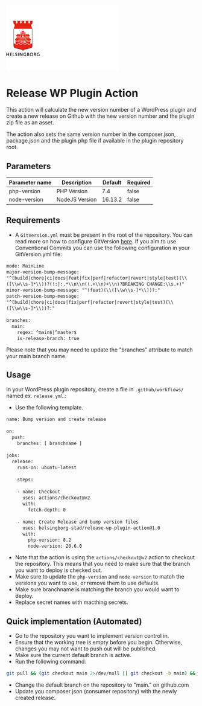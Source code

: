 <p>
  <a href="https://github.com/helsingborg-stad/municipio-deploy/release-wp-plugin">
    <img src="./images/hbg-github-logo-combo.png" alt="Logo" width="300">
  </a>
</p>

# Release WP Plugin Action

This action will calculate the new version number of a WordPress plugin and create a new release on Github with the new version number and the plugin zip file as an asset.

The action also sets the same version number in the composer.json, package.json and the plugin php file if available in the plugin repository root.

## Parameters

| Parameter name              | Description                                                                  | Default    | Required |
|-----------------------------|------------------------------------------------------------------------------|------------|----------|
| php-version                 | PHP Version                                                                  | 7.4        | false    |
| node-version                | NodeJS Version                                                               | 16.13.2    | false    |

## Requirements
- A `GitVersion.yml` must be present in the root of the repository. You can read more on how to configure GitVersion [here](https://gitversion.net/docs/configuration/). If you aim to use Conventional Commits you can use the following configuration in your GitVersion.yml file:

```
mode: MainLine
major-version-bump-message: "^(build|chore|ci|docs|feat|fix|perf|refactor|revert|style|test)(\\([\\w\\s-]*\\))?(!:|:.*\\n\\n((.+\\n)+\\n)?BREAKING CHANGE:\\s.+)"
minor-version-bump-message: "^(feat)(\\([\\w\\s-]*\\))?:"
patch-version-bump-message: "^(build|chore|ci|docs|fix|perf|refactor|revert|style|test)(\\([\\w\\s-]*\\))?:"

branches:
  main:
    regex: ^main$|^master$
    is-release-branch: true
```

Please note that you may need to update the "branches" attribute to match your main branch name.

## Usage
In your WordPress plugin repository, create a file in `.github/workflows/` named ex. `release.yml`.:
- Use the following template.
```
name: Bump version and create release

on:
  push:
    branches: [ branchname ]

jobs:
  release:
    runs-on: ubuntu-latest

    steps:
    
    - name: Checkout
      uses: actions/checkout@v2
      with:
        fetch-depth: 0

    - name: Create Release and bump version files
      uses: helsingborg-stad/release-wp-plugin-action@1.0
      with:
        php-version: 8.2
        node-version: 20.6.0
  ```
- Note that the action is using the `actions/checkout@v2` action to checkout the repository. This means that you need to make sure that the branch you want to deploy is checked out.
- Make sure to update the `php-version` and `node-version` to match the versions you want to use, or remove them to use defaults.
- Make sure branchname is matching the branch you would want to deploy.
- Replace secret names with macthing secrets.

## Quick implementation (Automated)
- Go to the repository you want to implement version control in.
- Ensure that the working tree is empty before you begin. Otherwise, changes you may not want to push out will be published.
- Make sure the current default branch is active.
- Run the following command:

```bash
git pull && (git checkout main 2>/dev/null || git checkout -b main) && curl https://raw.githubusercontent.com/helsingborg-stad/release-wp-plugin-action/main/release.patch | git apply && git add GitVersion.yml && git add -f ./.github/workflows/release.yml && git commit -m 'feat!: Add automatic releases' && git push origin main
```

- Change the default branch on the repository to "main." on github.com
- Update you composer json (consumer repository) with the newly created release.

